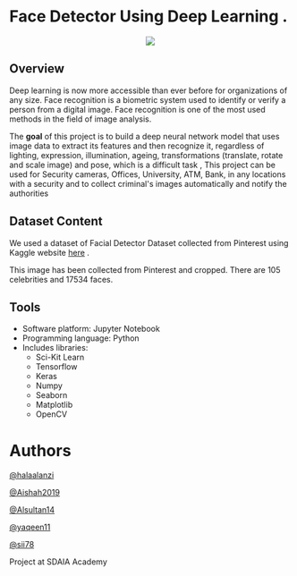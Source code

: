 # Face Detector Using Deep Learning .

<p align="center" width="100%">
<img src="https://mxface.ai/Assets/images/Face_Detection/Face-Detection.png" />
</p>

## Overview
Deep learning is now more accessible than ever before for organizations of any size. Face recognition is a biometric system used to identify or verify a person from a digital image. Face recognition is one of the most used methods in the field of image analysis. 

The **goal** of this project is to build a deep neural network model that uses image data to extract its features and then recognize it, regardless of lighting, expression, illumination, ageing, transformations (translate, rotate and scale image) and pose, which is a difficult task , This project can be used for Security cameras, Offices, University, ATM, Bank, in any locations with a security and to collect criminal's images automatically and notify the authorities

## Dataset Content
We used a dataset of Facial Detector Dataset collected from Pinterest using Kaggle website [here](https://www.kaggle.com/hereisburak/pins-face-recognition?select=105_classes_pins_dataset) .

This image has been collected from Pinterest and cropped. There are 105 celebrities and 17534 faces.

## Tools
- Software platform: Jupyter Notebook
- Programming language: Python
- Includes libraries:
  - Sci-Kit Learn
  - Tensorflow
  - Keras
  - Numpy
  - Seaborn
  - Matplotlib
  - OpenCV

# Authors
[@halaalanzi](https://github.com/halaalanzi)

[@Aishah2019](https://github.com/Aishah2019)

[@Alsultan14](https://github.com/Alsultan14)

[@yaqeen11](https://github.com/yaqeen11)

[@sii78](https://github.com/sii78)

Project at SDAIA Academy

